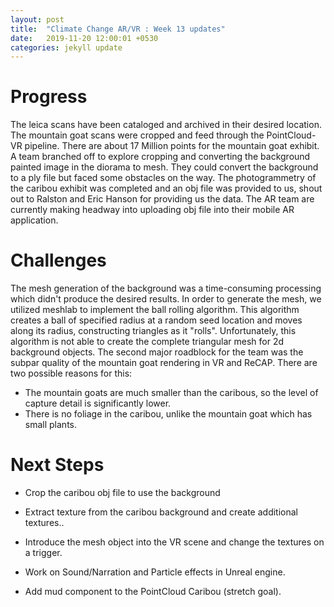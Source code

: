 ```yaml
---
layout: post
title:  "Climate Change AR/VR : Week 13 updates"
date:   2019-11-20 12:00:01 +0530
categories: jekyll update
---
```


# Progress
The leica scans have been cataloged and archived in their desired location. The mountain goat scans were cropped and feed through the PointCloud-VR pipeline. There are about 17 Million points for the mountain goat exhibit. A team branched off to explore cropping and converting the background painted image in the diorama to mesh. They could convert the background to a ply file but faced some obstacles on the way. The photogrammetry of the caribou exhibit was completed and an obj file was provided to us, shout out to Ralston and Eric Hanson for providing us the data. The AR team are currently making headway into uploading obj file into their mobile AR application. 
# Challenges
The mesh generation of the background was a time-consuming processing which didn't produce the desired results. In order to generate the mesh, we utilized meshlab to implement the ball rolling algorithm. This algorithm creates a ball of specified radius at a random seed location and moves along its radius, constructing triangles as it "rolls". Unfortunately, this algorithm is not able to create the complete triangular mesh for 2d background objects.
The second major roadblock for the team was the subpar quality of the mountain goat rendering in VR and ReCAP. There are two possible reasons for this:
- The mountain goats are much smaller than the caribous, so the level of capture detail is significantly lower.
- There is no foliage in the caribou, unlike the mountain goat which has small plants.    

# Next Steps
- Crop the caribou obj file to use the background

- Extract texture from the caribou background and create additional textures..

- Introduce the mesh object into the VR scene and change the textures on a trigger.

- Work on Sound/Narration and Particle effects in Unreal engine. 

- Add mud component to the PointCloud Caribou (stretch goal).
